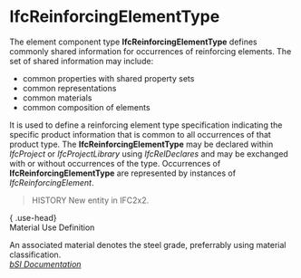 IfcReinforcingElementType
=========================
The element component type **IfcReinforcingElementType** defines commonly
shared information for occurrences of reinforcing elements. The set of shared
information may include:  
  
* common properties with shared property sets  
* common representations  
* common materials  
* common composition of elements  
  
It is used to define a reinforcing element type specification indicating the
specific product information that is common to all occurrences of that product
type. The **IfcReinforcingElementType** may be declared within _IfcProject_ or
_IfcProjectLibrary_ using _IfcRelDeclares_ and may be exchanged with or
without occurrences of the type. Occurrences of **IfcReinforcingElementType**
are represented by instances of _IfcReinforcingElement_.  
  
> HISTORY  New entity in IFC2x2.  
  
{ .use-head}  
Material Use Definition  
  
An associated material denotes the steel grade, preferrably using material
classification.  
[ _bSI
Documentation_](https://standards.buildingsmart.org/IFC/DEV/IFC4_2/FINAL/HTML/schema/ifcstructuralelementsdomain/lexical/ifcreinforcingelementtype.htm)


